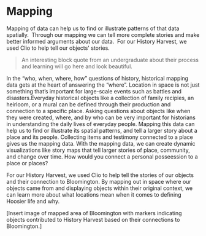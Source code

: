 # Mapping
Mapping of data can help us to find or illustrate patterns of that data spatially.  Through our mapping we can tell more complete stories and make better informed arguments about our data.  For our History Harvest, we used Clio to help tell our objects' stories.

>An interesting block quote from an undergraduate about their process and learning will go here and look beautiful.

In the “who, when, where, how” questions of history, historical mapping data gets at the heart of answering the “where”. Location in space is not just something that’s important for large-scale events such as battles and disasters.Everyday historical objects like a collection of family recipies, an heirloom, or a  mural can be defined through their production and connection to a specific place. Asking questions about objects like when they were created, where, and by who can be very important for historians in understanding the daily lives of everyday people. Mapping this data can help us to find or illustrate its spatial patterns, and tell a larger story about a place and its people. Collecting items and testimony connected to a place gives us the mapping data. With the mapping data, we can create dynamic visualizations like story maps that tell larger stories of place, community, and change over time. How would you connect a personal posseession to a place or places? 

For our History Harvest, we used Clio to help tell the stories of our objects and their connection to Bloomington. By mapping out in space where our objects came from and displaying objects within their original context, we can learn more about what locations mean when it comes to defining Hoosier life and why.

[Insert image of mapped area of Bloomington with markers indicating objects contributed to History Harvest based on their connections to Bloomington.] 




